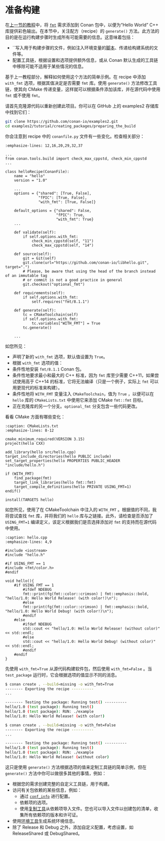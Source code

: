 # 准备构建

在[上一节的教程](https://docs.conan.io/2/tutorial/creating_packages/add_dependencies_to_packages.html#creating-packages-add-dependencies-to-packages)中，将 [`fmt`](https://conan.io/center/fmt) 需求添加到 Conan 包中，以便为“Hello World” C++ 库提供彩色输出。在本节中，关注配方（recipe）的 `generate()` 方法。此方法的目的是在运行构建步骤时生成所有可能需要的信息。这意味着包括：

- ``写入用于构建步骤的文件，例如注入环境变量的[脚本](https://docs.conan.io/2/reference/tools/env/environment.html#conan-tools-env-environment-model)、传递给构建系统的文件等。
- 配置工具链，根据设置和选项提供额外信息，或从 Conan 默认生成的工具链中移除可能不适用于某些情况的信息。

基于上一教程部分，解释如何使用这个方法的简单示例。在 recipe 中添加 `with_fmt` 选项，根据其值决定是否需要 `fmt` 库。使用 `generate()` 方法修改工具链，使其向 CMake 传递变量，这样就可以根据条件添加该库，并在源代码中使用 `fmt` 或不使用 `fmt`。

请首先克隆源代码以重新创建此项目。你可以在 GitHub 上的 examples2 存储库中找到它们：

```bash
git clone https://github.com/conan-io/examples2.git
cd examples2/tutorial/creating_packages/preparing_the_build
```

你会注意到 recipe 中的 `conanfile.py` 文件有一些变化。检查相关部分：

```{code-block} python
:emphasize-lines: 12,16,20,29,32,37

...
from conan.tools.build import check_max_cppstd, check_min_cppstd
...

class helloRecipe(ConanFile):
    name = "hello"
    version = "1.0"

    ...
    options = {"shared": [True, False],
               "fPIC": [True, False],
               "with_fmt": [True, False]}

    default_options = {"shared": False,
                       "fPIC": True,
                       "with_fmt": True}
    ...

    def validate(self):
        if self.options.with_fmt:
            check_min_cppstd(self, "11")
            check_max_cppstd(self, "14")

    def source(self):
        git = Git(self)
        git.clone(url="https://github.com/conan-io/libhello.git", target=".")
        # Please, be aware that using the head of the branch instead of an immutable tag
        # or commit is not a good practice in general
        git.checkout("optional_fmt")

    def requirements(self):
        if self.options.with_fmt:
            self.requires("fmt/8.1.1")

    def generate(self):
        tc = CMakeToolchain(self)
        if self.options.with_fmt:
            tc.variables["WITH_FMT"] = True
        tc.generate()

    ...
```

如您所见：

- 声明了新的 `with_fmt` 选项，默认值设置为 `True`。
- 根据 `with_fmt` 选项的值：
- 条件性地安装 `fmt/8.1.1` Conan 包。
- 条件性地要求最小和最大的 C++ 标准，因为 `fmt` 库至少需要 C++11，如果尝试使用高于 C++14 的标准，它将无法编译（只是一个例子，实际上 `fmt` 可以用更现代的标准来构建）。
- 条件性地将 `WITH_FMT` 变量注入 `CMakeToolchain`，值为 `True` ，以便可以在 `hello` 库的 `CMakeLists.txt` 中使用它来添加 CMake `fmt::fmt` 目标。
- 正在克隆库的另一个分支。`optional_fmt` 分支包含一些代码更改。

看看 CMake 方面有哪些变化：

```{code-block} cmake
:caption: CMakeLists.txt
:emphasize-lines: 8-12

cmake_minimum_required(VERSION 3.15)
project(hello CXX)

add_library(hello src/hello.cpp)
target_include_directories(hello PUBLIC include)
set_target_properties(hello PROPERTIES PUBLIC_HEADER "include/hello.h")

if (WITH_FMT)
    find_package(fmt)
    target_link_libraries(hello fmt::fmt)
    target_compile_definitions(hello PRIVATE USING_FMT=1)
endif()

install(TARGETS hello)
```

如您所见，使用了在 CMakeToolchain 中注入的 `WITH_FMT` 。根据值的不同，我将尝试查找 `fmt` 库，并将我们的 `hello` 库与之链接。此外，请检查是否添加了 `USING_FMT=1` 编译定义，该定义根据我们是否选择添加对 `fmt` 的支持而在源代码中使用。

```{code-block} cpp
:caption: hello.cpp
:emphasize-lines: 4,9

#include <iostream>
#include "hello.h"

#if USING_FMT == 1
#include <fmt/color.h>
#endif

void hello(){
    #if USING_FMT == 1
        #ifdef NDEBUG
        fmt::print(fg(fmt::color::crimson) | fmt::emphasis::bold, "hello/1.0: Hello World Release! (with color!)\n");
        #else
        fmt::print(fg(fmt::color::crimson) | fmt::emphasis::bold, "hello/1.0: Hello World Debug! (with color!)\n");
        #endif
    #else
        #ifdef NDEBUG
        std::cout << "hello/1.0: Hello World Release! (without color)" << std::endl;
        #else
        std::cout << "hello/1.0: Hello World Debug! (without color)" << std::endl;
        #endif
    #endif
}
```

先使用 `with_fmt=True` 从源代码构建软件包，然后使用 `with_fmt=False` 。当 `test_package` 运行时，它会根据选项的值显示不同的消息。

```bash
$ conan create . --build=missing -o with_fmt=True
-------- Exporting the recipe ----------
...

-------- Testing the package: Running test() ----------
hello/1.0 (test package): Running test()
hello/1.0 (test package): RUN: ./example
hello/1.0: Hello World Release! (with color!)

$ conan create . --build=missing -o with_fmt=False
-------- Exporting the recipe ----------
...

-------- Testing the package: Running test() ----------
hello/1.0 (test package): Running test()
hello/1.0 (test package): RUN: ./example
hello/1.0: Hello World Release! (without color)
```

这只是使用 `generate()` 方法根据选项的值来定制工具链的简单示例，但在 `generate()` 方法中你可以做很多其他的事情，例如：

- 根据您的需求创建完整的自定义工具链，用于构建。
- 访问有关包依赖的某些信息，例如：
    - 通过 [`conf_info`](https://docs.conan.io/2/reference/conanfile/methods/package_info.html#conan-conanfile-model-conf-info) 进行配置。
    - 依赖项的选项。
    - 使用[复制工具](https://docs.conan.io/2/reference/tools/files/basic.html#conan-tools-files-copy)从依赖项导入文件。您也可以导入文件以创建包的清单，收集所有依赖项的版本和许可证。
- 使用[环境工具](https://docs.conan.io/2/reference/tools/env/environment.html#conan-tools-env-environment-model)生成系统环境信息。
- 除了 Release 和 Debug 之外，添加自定义配置，考虑设置，如 ReleaseShared 或 DebugShared。
